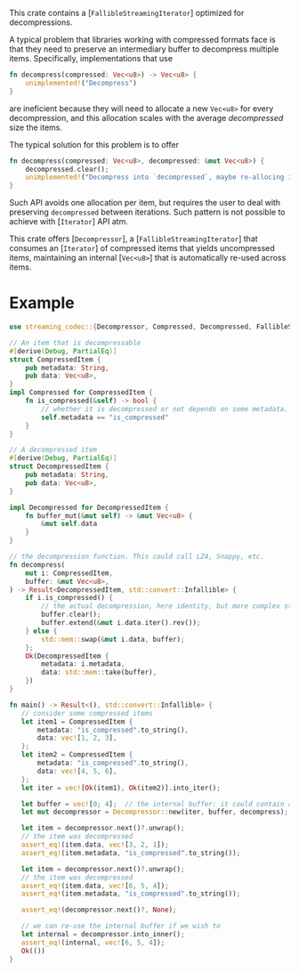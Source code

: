 This crate contains a [`FallibleStreamingIterator`] optimized for decompressions.

A typical problem that libraries working with compressed formats face is that they need to preserve
an intermediary buffer to decompress multiple items. Specifically, implementations that use

```rust
fn decompress(compressed: Vec<u8>) -> Vec<u8> {
    unimplemented!("Decompress")
}
```

are ineficient because they will need to allocate a new `Vec<u8>` for every decompression, and this
allocation scales with the average _decompressed_ size the items.

The typical solution for this problem is to offer

```rust
fn decompress(compressed: Vec<u8>, decompressed: &mut Vec<u8>) {
    decompressed.clear();
    unimplemented!("Decompress into `decompressed`, maybe re-allocing it.")
}
```

Such API avoids one allocation per item, but requires the user to deal with preserving `decompressed`
between iterations. Such pattern is not possible to achieve with [`Iterator`] API atm.

This crate offers [`Decompressor`], a [`FallibleStreamingIterator`] that consumes an [`Iterator`] of compressed items
that yields uncompressed items, maintaining an internal [`Vec<u8>`] that is automatically re-used across items.

# Example

```rust
use streaming_codec::{Decompressor, Compressed, Decompressed, FallibleStreamingIterator};

// An item that is decompressable
#[derive(Debug, PartialEq)]
struct CompressedItem {
    pub metadata: String,
    pub data: Vec<u8>,
}
impl Compressed for CompressedItem {
    fn is_compressed(&self) -> bool {
        // whether it is decompressed or not depends on some metadata.
        self.metadata == "is_compressed"
    }
}

// A decompressed item
#[derive(Debug, PartialEq)]
struct DecompressedItem {
    pub metadata: String,
    pub data: Vec<u8>,
}

impl Decompressed for DecompressedItem {
    fn buffer_mut(&mut self) -> &mut Vec<u8> {
        &mut self.data
    }
}

// the decompression function. This could call LZ4, Snappy, etc.
fn decompress(
    mut i: CompressedItem,
    buffer: &mut Vec<u8>,
) -> Result<DecompressedItem, std::convert::Infallible> {
    if i.is_compressed() {
        // the actual decompression, here identity, but more complex stuff can happen.
        buffer.clear();
        buffer.extend(&mut i.data.iter().rev());
    } else {
        std::mem::swap(&mut i.data, buffer);
    };
    Ok(DecompressedItem {
        metadata: i.metadata,
        data: std::mem::take(buffer),
    })
}

fn main() -> Result<(), std::convert::Infallible> {
   // consider some compressed items
   let item1 = CompressedItem {
       metadata: "is_compressed".to_string(),
       data: vec![1, 2, 3],
   };
   let item2 = CompressedItem {
       metadata: "is_compressed".to_string(),
       data: vec![4, 5, 6],
   };
   let iter = vec![Ok(item1), Ok(item2)].into_iter();

   let buffer = vec![0; 4];  // the internal buffer: it could contain anything.
   let mut decompressor = Decompressor::new(iter, buffer, decompress);

   let item = decompressor.next()?.unwrap();
   // the item was decompressed
   assert_eq!(item.data, vec![3, 2, 1]);
   assert_eq!(item.metadata, "is_compressed".to_string());

   let item = decompressor.next()?.unwrap();
   // the item was decompressed
   assert_eq!(item.data, vec![6, 5, 4]);
   assert_eq!(item.metadata, "is_compressed".to_string());

   assert_eq!(decompressor.next()?, None);

   // we can re-use the internal buffer if we wish to
   let internal = decompressor.into_inner();
   assert_eq!(internal, vec![6, 5, 4]);
   Ok(())
}
```
